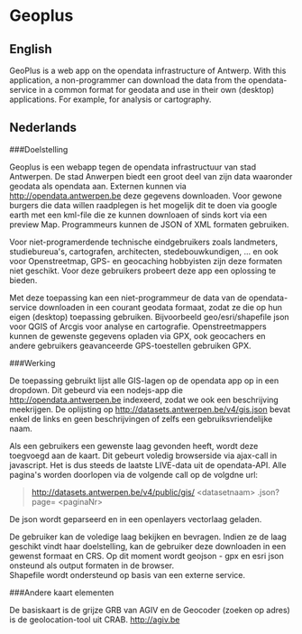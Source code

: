 Geoplus
====

English
----
GeoPlus is a web app on the opendata infrastructure of Antwerp.
With this application, a non-programmer can download the data from the opendata-service in a common format for geodata and use in their own (desktop) applications. For example, for analysis or cartography.

Nederlands 
----

###Doelstelling 

Geoplus is een webapp tegen de opendata infrastructuur van stad Antwerpen.
De stad Anwerpen biedt een groot deel van zijn data waaronder geodata als opendata aan. Externen kunnen via http://opendata.antwerpen.be deze gegevens downloaden. Voor gewone burgers die data willen raadplegen is het mogelijk dit te doen via google earth met een kml-file die ze kunnen downloaen of sinds kort via een preview Map. Programmeurs kunnen de JSON of XML formaten gebruiken. 

Voor niet-programerdende  technische eindgebruikers zoals landmeters, studiebureua's, cartografen, architecten, stedebouwkundigen, ... en ook voor Openstreetmap, GPS- en geocaching hobbyisten zijn deze formaten niet geschikt. 
Voor deze gebruikers probeert deze app een oplossing te bieden.  

Met deze toepassing kan een niet-programmeur de data van de opendata-service downloaden in een courant geodata formaat, zodat ze die op hun eigen (desktop) toepassing gebruiken. Bijvoorbeeld geo/esri/shapefile json voor QGIS of Arcgis voor analyse en cartografie. Openstreetmappers kunnen de gewenste gegevens opladen via GPX, ook geocachers en andere gebruikers geavanceerde GPS-toestellen gebruiken GPX.   

###Werking

De toepassing gebruikt lijst alle GIS-lagen op de opendata app op in een dropdown. 
Dit gebeurd via een nodejs-app die http://opendata.antwerpen.be indexeerd, zodat we ook een beschrijving meekrijgen. 
De oplijsting op http://datasets.antwerpen.be/v4/gis.json bevat enkel de links en geen beschrijvingen of zelfs een gebruiksvriendelijke naam.

Als een gebruikers een gewenste laag gevonden heeft, wordt deze toegvoegd aan de kaart. 
Dit gebeurt voledig browserside via ajax-call in javascript. Het is dus steeds de laatste LIVE-data uit de opendata-API.
Alle pagina's worden doorlopen via de volgende call op de volgdne url:
> http://datasets.antwerpen.be/v4/public/gis/ &lt;datasetnaam&gt; .json?page= &lt;paginaNr&gt;

De json wordt geparseerd en in een openlayers vectorlaag geladen.

De gebruiker kan de voledige laag bekijken en bevragen. 
Indien ze de laag geschikt vindt haar doelstelling, kan de gebruiker deze downloaden in een gewenst formaat en CRS.
Op dit moment wordt geojson - gpx en esri json onsteund als output formaten in de browser.  
Shapefile wordt ondersteund op basis van een externe service.

###Andere kaart elementen 

De basiskaart is de grijze GRB van AGIV en de Geocoder (zoeken op adres) is de geolocation-tool uit CRAB. 
http://agiv.be

